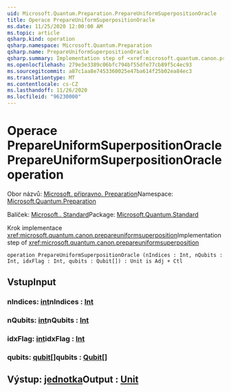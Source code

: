 ```yaml
---
uid: Microsoft.Quantum.Preparation.PrepareUniformSuperpositionOracle
title: Operace PrepareUniformSuperpositionOracle
ms.date: 11/25/2020 12:00:00 AM
ms.topic: article
qsharp.kind: operation
qsharp.namespace: Microsoft.Quantum.Preparation
qsharp.name: PrepareUniformSuperpositionOracle
qsharp.summary: Implementation step of <xref:microsoft.quantum.canon.prepareuniformsuperposition>
ms.openlocfilehash: 279e3e3389c06bfc794bf55dfe77cb89f5c4ec93
ms.sourcegitcommit: a87c1aa8e7453360025e47ba614f25b02ea84ec3
ms.translationtype: MT
ms.contentlocale: cs-CZ
ms.lasthandoff: 11/26/2020
ms.locfileid: "96230000"
---
```

# <a name="prepareuniformsuperpositionoracle-operation"></a><span data-ttu-id="9d098-102">Operace PrepareUniformSuperpositionOracle</span><span class="sxs-lookup"><span data-stu-id="9d098-102">PrepareUniformSuperpositionOracle operation</span></span>

<span data-ttu-id="9d098-103">Obor názvů: [Microsoft. přípravno. Preparation](xref:Microsoft.Quantum.Preparation)</span><span class="sxs-lookup"><span data-stu-id="9d098-103">Namespace: [Microsoft.Quantum.Preparation](xref:Microsoft.Quantum.Preparation)</span></span>

<span data-ttu-id="9d098-104">Balíček: [Microsoft.. Standard](https://nuget.org/packages/Microsoft.Quantum.Standard)</span><span class="sxs-lookup"><span data-stu-id="9d098-104">Package: [Microsoft.Quantum.Standard](https://nuget.org/packages/Microsoft.Quantum.Standard)</span></span>


<span data-ttu-id="9d098-105">Krok implementace <xref:microsoft.quantum.canon.prepareuniformsuperposition></span><span class="sxs-lookup"><span data-stu-id="9d098-105">Implementation step of <xref:microsoft.quantum.canon.prepareuniformsuperposition></span></span>

```qsharp
operation PrepareUniformSuperpositionOracle (nIndices : Int, nQubits : Int, idxFlag : Int, qubits : Qubit[]) : Unit is Adj + Ctl
```


## <a name="input"></a><span data-ttu-id="9d098-106">Vstup</span><span class="sxs-lookup"><span data-stu-id="9d098-106">Input</span></span>

### <a name="nindices--int"></a><span data-ttu-id="9d098-107">nIndices: [int](xref:microsoft.quantum.lang-ref.int)</span><span class="sxs-lookup"><span data-stu-id="9d098-107">nIndices : [Int](xref:microsoft.quantum.lang-ref.int)</span></span>




### <a name="nqubits--int"></a><span data-ttu-id="9d098-108">nQubits: [int](xref:microsoft.quantum.lang-ref.int)</span><span class="sxs-lookup"><span data-stu-id="9d098-108">nQubits : [Int](xref:microsoft.quantum.lang-ref.int)</span></span>




### <a name="idxflag--int"></a><span data-ttu-id="9d098-109">idxFlag: [int](xref:microsoft.quantum.lang-ref.int)</span><span class="sxs-lookup"><span data-stu-id="9d098-109">idxFlag : [Int](xref:microsoft.quantum.lang-ref.int)</span></span>




### <a name="qubits--qubit"></a><span data-ttu-id="9d098-110">qubits: [qubit](xref:microsoft.quantum.lang-ref.qubit)[]</span><span class="sxs-lookup"><span data-stu-id="9d098-110">qubits : [Qubit](xref:microsoft.quantum.lang-ref.qubit)[]</span></span>





## <a name="output--unit"></a><span data-ttu-id="9d098-111">Výstup: [jednotka](xref:microsoft.quantum.lang-ref.unit)</span><span class="sxs-lookup"><span data-stu-id="9d098-111">Output : [Unit](xref:microsoft.quantum.lang-ref.unit)</span></span>

